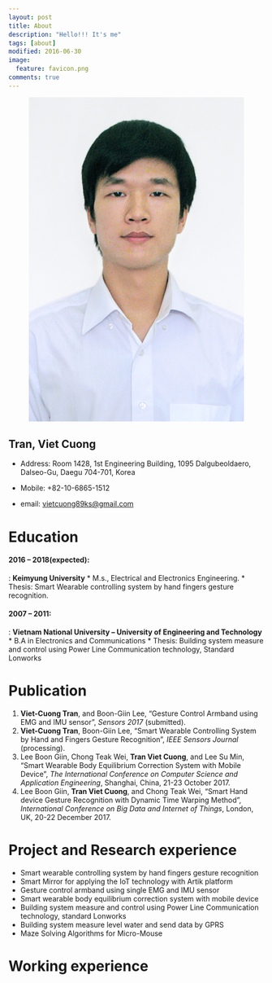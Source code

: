 ```yaml
---
layout: post
title: About
description: "Hello!!! It's me"
tags: [about]
modified: 2016-06-30
image:
  feature: favicon.png
comments: true
---
```



<figure class="half center">
	<img src="/images/avatar.jpg" alt="">
</figure>

## Tran, Viet Cuong

* Address: Room 1428, 1st Engineering Building, 1095 Dalgubeoldaero, Dalseo-Gu, Daegu 704-701, Korea

* Mobile: +82-10-6865-1512

* email: [vietcuong89ks@gmail.com](vietcuong89ks@gmail.com)

Education
=========

#### 2016 – 2018(expected):
:    **Keimyung University**
        * M.s., Electrical and Electronics Engineering.
        * Thesis: Smart Wearable controlling system by hand fingers gesture recognition.

#### 2007 – 2011:
:   **Vietnam National University – University of Engineering and Technology**
	* B.A in Electronics and Communications
	* Thesis: Building system measure and control using Power Line Communication technology, Standard Lonworks

Publication
===========

1. **Viet-Cuong Tran**, and Boon-Giin Lee, “Gesture Control Armband using EMG and IMU sensor”, *Sensors 2017* (submitted).
2. **Viet-Cuong Tran**, Boon-Giin Lee, “Smart Wearable Controlling System by Hand and Fingers Gesture Recognition”, *IEEE Sensors Journal* (processing).
3. Lee Boon Giin, Chong Teak Wei, **Tran Viet Cuong**, and Lee Su Min, “Smart Wearable Body Equilibrium Correction System with Mobile Device”, *The International Conference on Computer Science and Application Engineering*, Shanghai, China, 21-23 October 2017.
4. Lee Boon Giin, **Tran Viet Cuong**, and Chong Teak Wei, “Smart Hand device Gesture Recognition with Dynamic Time Warping Method”, *International Conference on Big Data and Internet of Things*, London, UK, 20-22 December 2017.

Project and Research experience
===============================
* Smart wearable controlling system by hand fingers gesture recognition
* Smart Mirror for applying the IoT technology with Artik platform
* Gesture control armband using single EMG and IMU sensor
* Smart wearable body equilibrium correction system with mobile device
* Building system measure and control using Power Line Communication technology, standard Lonworks
* Building system measure level water and send data by GPRS
* Maze Solving Algorithms for Micro-Mouse

Working experience
==================
